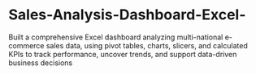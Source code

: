 # Sales-Analysis-Dashboard-Excel-
Built a comprehensive Excel dashboard analyzing multi-national e-commerce sales data, using pivot tables, charts, slicers, and calculated KPIs to track performance, uncover trends, and support data-driven business decisions

